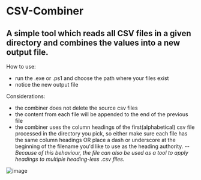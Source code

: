 # CSV-Combiner

 ## A simple tool which reads all CSV files in a given directory and combines the values into a new output file. 
 
 How to use:
  - run the .exe or .ps1 and choose the path where your files exist
  - notice the new output file
 
 Considerations:
 - the combiner does not delete the source csv files 
 - the content from each file will be appended to the end of the previous file
 - the combiner uses the column headings of the first(alphabetical) csv file processed in the directory you pick, so either make sure each file has the same column headings OR place a dash or underscore at the beginning of the filename you'd like to use as the heading authority. 
 _--Because of this behaviour, the file can also be used as a tool to apply headings to multiple heading-less .csv files._
 
![image](https://user-images.githubusercontent.com/43890114/139602608-2aaebd69-b8e9-4bc2-b903-de6dc0d16bf2.png)

